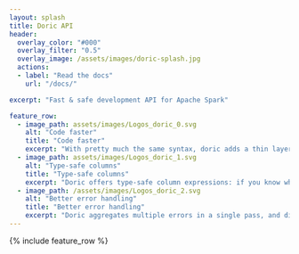 ```yaml
---
layout: splash
title: Doric API
header:
  overlay_color: "#000"
  overlay_filter: "0.5"
  overlay_image: /assets/images/doric-splash.jpg
  actions:
  - label: "Read the docs"
    url: "/docs/"

excerpt: "Fast & safe development API for Apache Spark"

feature_row:
  - image_path: assets/images/Logos_doric_0.svg
    alt: "Code faster"
    title: "Code faster"
    excerpt: "With pretty much the same syntax, doric adds a thin layer to the DataFrame API to avoid the most common errors encountered while developing with the Spark framework"
  - image_path: assets/images/Logos_doric_1.svg
    alt: "Type-safe columns"
    title: "Type-safe columns"
    excerpt: "Doric offers type-safe column expressions: if you know what you have and what you need, you can validate your DataFrames, modularize your code and reuse it"
  - image_path: /assets/images/Logos_doric_2.svg
    alt: "Better error handling"
    title: "Better error handling"
    excerpt: "Doric aggregates multiple errors in a single pass, and directs you to the exact source location of those errors with a single click"
---
```


{% include feature_row %}
